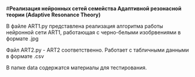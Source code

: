 #**Реализация нейронных сетей семейства Адаптивной резонасной теории (Adaptive Resonance Theory)**

В файле ART1.py представлена реализация алгоритма работы нейронной сети ART1, работающая с черно-белыми изобрвениями в формате .jpg 

Файл ART2.py - ART2 соответственно. Работает с табличными данными в формате .csv

В папке data содержатся материалы для тестирования.

